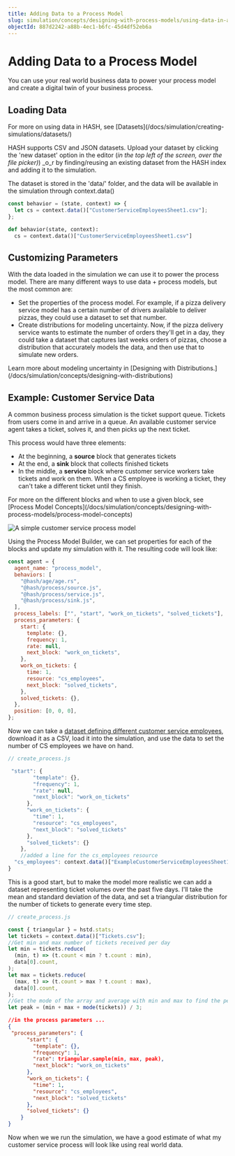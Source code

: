```yaml
---
title: Adding Data to a Process Model
slug: simulation/concepts/designing-with-process-models/using-data-in-a-process-model
objectId: 887d2242-a88b-4ec1-b6fc-45d4df52eb6a
---
```


# Adding Data to a Process Model

You can use your real world business data to power your process model and create a digital twin of your business process.

## Loading Data

<Hint style="info">
For more on using data in HASH, see [Datasets](/docs/simulation/creating-simulations/datasets/)
</Hint>

HASH supports CSV and JSON datasets. Upload your dataset by clicking the 'new dataset' option in the editor \(_in the top left of the screen, over the file picker\)_\) \_o_r by finding/reusing an existing dataset from the HASH index and adding it to the simulation.

The dataset is stored in the 'data/' folder, and the data will be available in the simulation through context.data\(\)

<Tabs>
<Tab title="JavaScript" >

```javascript
const behavior = (state, context) => {
  let cs = context.data()["CustomerServiceEmployeesSheet1.csv"];
};
```

</Tab>

<Tab title="Python" >

```python
def behavior(state, context):
  cs = context.data()["CustomerServiceEmployeesSheet1.csv"]
```

</Tab>
</Tabs>

## Customizing Parameters

With the data loaded in the simulation we can use it to power the process model. There are many different ways to use data + process models, but the most common are:

- Set the properties of the process model. For example, if a pizza delivery service model has a certain number of drivers available to deliver pizzas, they could use a dataset to set that number.
- Create distributions for modeling uncertainty. Now, if the pizza delivery service wants to estimate the number of orders they'll get in a day, they could take a dataset that captures last weeks orders of pizzas, choose a distribution that accurately models the data, and then use that to simulate new orders.

<Hint style="info">
Learn more about modeling uncertainty in [Designing with Distributions.](/docs/simulation/concepts/designing-with-distributions)
</Hint>

## Example: Customer Service Data

A common business process simulation is the ticket support queue. Tickets from users come in and arrive in a queue. An available customer service agent takes a ticket, solves it, and then picks up the next ticket.

This process would have three elements:

- At the beginning, a **source** block that generates tickets
- At the end, a **sink** block that collects finished tickets
- In the middle, a **service** block where customer service workers take tickets and work on them. When a CS employee is working a ticket, they can't take a different ticket until they finish.

<Hint style="info">
For more on the different blocks and when to use a given block, see [Process Model Concepts](/docs/simulation/concepts/designing-with-process-models/process-model-concepts)
</Hint>

![A simple customer service process model](https://cdn-us1.hash.ai/site/docs/image%20%2848%29.png)

Using the Process Model Builder, we can set properties for each of the blocks and update my simulation with it. The resulting code will look like:

```javascript
const agent = {
  agent_name: "process_model",
  behaviors: [
    "@hash/age/age.rs",
    "@hash/process/source.js",
    "@hash/process/service.js",
    "@hash/process/sink.js",
  ],
  process_labels: ["", "start", "work_on_tickets", "solved_tickets"],
  process_parameters: {
    start: {
      template: {},
      frequency: 1,
      rate: null,
      next_block: "work_on_tickets",
    },
    work_on_tickets: {
      time: 1,
      resource: "cs_employees",
      next_block: "solved_tickets",
    },
    solved_tickets: {},
  },
  position: [0, 0, 0],
};
```

Now we can take a [dataset defining different customer service employees](https://docs.google.com/spreadsheets/d/1dFSnjdBqbovplPwWo7DI77AX8rXWOmVQi1dW8c0l1-k/edit?usp=sharing), download it as a CSV, load it into the simulation, and use the data to set the number of CS employees we have on hand.

```javascript
// create_process.js

 "start": {
        "template": {},
        "frequency": 1,
        "rate": null,
        "next_block": "work_on_tickets"
      },
      "work_on_tickets": {
        "time": 1,
        "resource": "cs_employees",
        "next_block": "solved_tickets"
      },
      "solved_tickets": {}
    },
    //added a line for the cs_employees resource
  "cs_employees": context.data()["ExampleCustomerServiceEmployeesSheet1.csv"].length
}
```

This is a good start, but to make the model more realistic we can add a dataset representing ticket volumes over the past five days. I'll take the mean and standard deviation of the data, and set a triangular distribution for the number of tickets to generate every time step.

```javascript
// create_process.js

const { triangular } = hstd.stats;
let tickets = context.data()["Tickets.csv"];
//Get min and max number of tickets received per day
let min = tickets.reduce(
  (min, t) => (t.count < min ? t.count : min),
  data[0].count,
);
let max = tickets.reduce(
  (max, t) => (t.count > max ? t.count : max),
  data[0].count,
);
//Get the mode of the array and average with min and max to find the peak
let peak = (min + max + mode(tickets)) / 3;
```

```json
//in the process parameters ...
{
 "process_parameters": {
      "start": {
        "template": {},
        "frequency": 1,
        "rate": triangular.sample(min, max, peak),
        "next_block": "work_on_tickets"
      },
      "work_on_tickets": {
        "time": 1,
        "resource": "cs_employees",
        "next_block": "solved_tickets"
      },
      "solved_tickets": {}
    }
}
```

Now when we we run the simulation, we have a good estimate of what my customer service process will look like using real world data.
